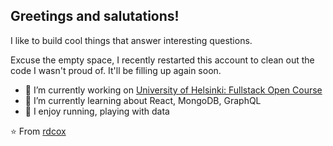 ## Greetings and salutations!

I like to build cool things that answer interesting questions.

Excuse the empty space, I recently restarted this account to clean out the code I wasn't proud of. It'll be filling up again soon.

- 🔭 I’m currently working on [University of Helsinki: Fullstack Open Course](https://fullstackopen.com/en/about)
- 🌱 I’m currently learning about React, MongoDB, GraphQL
- 🤡 I enjoy running, playing with data

⭐️ From [rdcox](https://github.com/rdcox)
